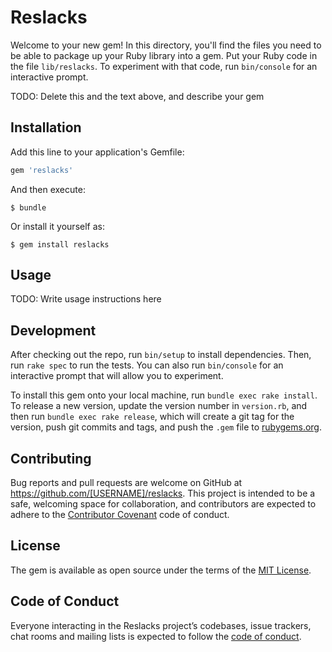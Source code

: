 # Reslacks

Welcome to your new gem! In this directory, you'll find the files you need to be able to package up your Ruby library into a gem. Put your Ruby code in the file `lib/reslacks`. To experiment with that code, run `bin/console` for an interactive prompt.

TODO: Delete this and the text above, and describe your gem

## Installation

Add this line to your application's Gemfile:

```ruby
gem 'reslacks'
```

And then execute:

    $ bundle

Or install it yourself as:

    $ gem install reslacks

## Usage

TODO: Write usage instructions here

## Development

After checking out the repo, run `bin/setup` to install dependencies. Then, run `rake spec` to run the tests. You can also run `bin/console` for an interactive prompt that will allow you to experiment.

To install this gem onto your local machine, run `bundle exec rake install`. To release a new version, update the version number in `version.rb`, and then run `bundle exec rake release`, which will create a git tag for the version, push git commits and tags, and push the `.gem` file to [rubygems.org](https://rubygems.org).

## Contributing

Bug reports and pull requests are welcome on GitHub at https://github.com/[USERNAME]/reslacks. This project is intended to be a safe, welcoming space for collaboration, and contributors are expected to adhere to the [Contributor Covenant](http://contributor-covenant.org) code of conduct.

## License

The gem is available as open source under the terms of the [MIT License](https://opensource.org/licenses/MIT).

## Code of Conduct

Everyone interacting in the Reslacks project’s codebases, issue trackers, chat rooms and mailing lists is expected to follow the [code of conduct](https://github.com/[USERNAME]/reslacks/blob/master/CODE_OF_CONDUCT.md).

